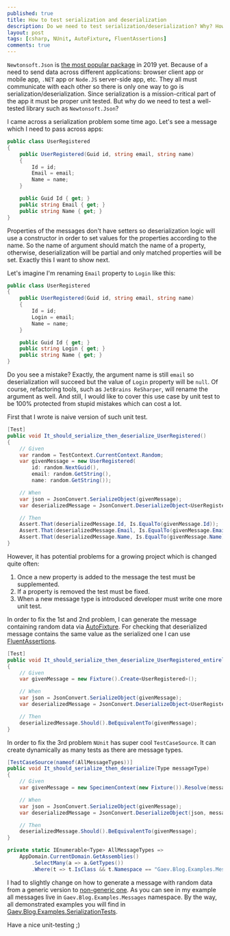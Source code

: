 ```yaml
---
published: true
title: How to test serialization and deserialization
description: Do we need to test serialization/deserialization? Why? How?
layout: post
tags: [csharp, NUnit, AutoFixture, FluentAssertions]
comments: true
---
```


`Newtonsoft.Json` is [the most popular package](https://www.nuget.org/stats/packages) in 2019 yet. Because of a need to send data across different applications: browser client app or mobile app, `.NET` app or `Node.JS` server-side app, etc. They all must communicate with each other so there is only one way to go is serialization/deserialization. Since serialization is a mission-critical part of the app it must be proper unit tested. But why do we need to test a well-tested library such as `Newtonsoft.Json`?

I came across a serialization problem some time ago. Let's see a message which I need to pass across apps:

```c#
public class UserRegistered
{
    public UserRegistered(Guid id, string email, string name)
    {
        Id = id;
        Email = email;
        Name = name;
    }

    public Guid Id { get; }
    public string Email { get; }
    public string Name { get; }
}
```

Properties of the messages don't have setters so deserialization logic will use a constructor in order to set values for the properties according to the name. So the name of argument should match the name of a property, otherwise, deserialization will be partial and only matched properties will be set. Exactly this I want to show next.

Let's imagine I'm renaming `Email` property to `Login` like this:

```c#
public class UserRegistered
{
    public UserRegistered(Guid id, string email, string name)
    {
        Id = id;
        Login = email;
        Name = name;
    }

    public Guid Id { get; }
    public string Login { get; }
    public string Name { get; }
}
```

Do you see a mistake? Exactly, the argument name is still `email` so deserialization will succeed but the value of `Login` property will be `null`. Of course, refactoring tools, such as `JetBrains ReSharper`, will rename the argument as well. And still, I would like to cover this use case by unit test to be 100% protected from stupid mistakes which can cost a lot.

First that I wrote is naive version of such unit test.

```c#
[Test]
public void It_should_serialize_then_deserialize_UserRegistered()
{
    // Given
    var random = TestContext.CurrentContext.Random;
    var givenMessage = new UserRegistered(
        id: random.NextGuid(),
        email: random.GetString(),
        name: random.GetString());

    // When
    var json = JsonConvert.SerializeObject(givenMessage);
    var deserializedMessage = JsonConvert.DeserializeObject<UserRegistered>(json);

    // Then
    Assert.That(deserializedMessage.Id, Is.EqualTo(givenMessage.Id));
    Assert.That(deserializedMessage.Email, Is.EqualTo(givenMessage.Email));
    Assert.That(deserializedMessage.Name, Is.EqualTo(givenMessage.Name));
}
```

However, it has potential problems for a growing project which is changed quite often: 
1. Once a new property is added to the message the test must be supplemented.
2. If a property is removed the test must be fixed.
3. When a new message type is introduced developer must write one more unit test.

In order to fix the 1st and 2nd problem, I can generate the message containing random data via [AutoFixture](https://www.nuget.org/packages/AutoFixture). For checking that deserialized message contains the same value as the serialized one I can use [FluentAssertions](https://www.nuget.org/packages/FluentAssertions).

```c#
[Test]
public void It_should_serialize_then_deserialize_UserRegistered_entirely()
{
    // Given
    var givenMessage = new Fixture().Create<UserRegistered>();

    // When
    var json = JsonConvert.SerializeObject(givenMessage);
    var deserializedMessage = JsonConvert.DeserializeObject<UserRegistered>(json);

    // Then
    deserializedMessage.Should().BeEquivalentTo(givenMessage);
}
```

In order to fix the 3rd problem `NUnit` has super cool `TestCaseSource`. It can create dynamically as many tests as there are message types.

```c#
[TestCaseSource(nameof(AllMessageTypes))]
public void It_should_serialize_then_deserialize(Type messageType)
{
    // Given
    var givenMessage = new SpecimenContext(new Fixture()).Resolve(messageType);

    // When
    var json = JsonConvert.SerializeObject(givenMessage);
    var deserializedMessage = JsonConvert.DeserializeObject(json, messageType);

    // Then
    deserializedMessage.Should().BeEquivalentTo(givenMessage);
}

private static IEnumerable<Type> AllMessageTypes =>
    AppDomain.CurrentDomain.GetAssemblies()
        .SelectMany(a => a.GetTypes())
        .Where(t => t.IsClass && t.Namespace == "Gaev.Blog.Examples.Messages");
```

I had to slightly change on how to generate a message with random data from a generic version to [non-generic one](https://github.com/AutoFixture/AutoFixture/issues/97#issuecomment-17064685). As you can see in my example all messages live in `Gaev.Blog.Examples.Messages` namespace. By the way, all demonstrated examples you will find in [Gaev.Blog.Examples.SerializationTests](https://github.com/gaevoy/Gaev.Blog.Examples/tree/2.2.0/Gaev.Blog.Examples.SerializationTests).

Have a nice unit-testing ;)